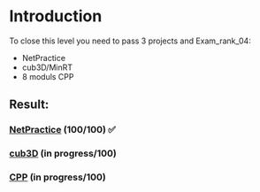 # Introduction
To close this level you need to pass 3 projects and Exam_rank_04:
* NetPractice
* cub3D/MinRT
* 8 moduls CPP

## Result:
### [NetPractice](./NetPractice) (100/100) ✅ 
### [cub3D](./cub3D) (in progress/100)
### [CPP](./cpp) (in progress/100)
